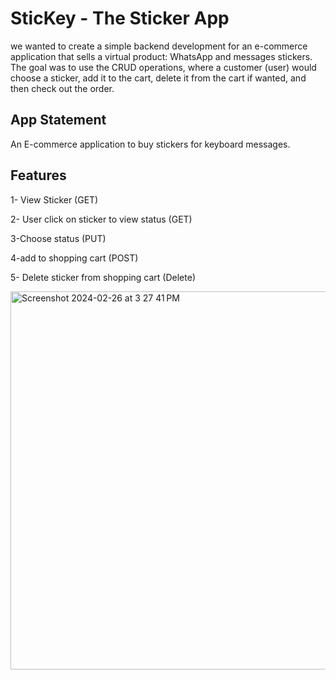 # SticKey - The Sticker App
we wanted to create a simple backend development for an e-commerce application that sells a virtual product: WhatsApp and messages stickers. 
The goal was to use the CRUD operations, where a customer (user) would choose a sticker, add it to the cart, delete it from the cart if wanted, and then check out the order.

## App Statement 
An E-commerce application to buy stickers for keyboard messages.

## Features
1- View Sticker (GET)


2- User click on sticker to view status (GET)



3-Choose status (PUT)



4-add to shopping cart (POST)



5- Delete sticker from shopping cart (Delete)



<img width="605" alt="Screenshot 2024-02-26 at 3 27 41 PM" src="https://github.com/diala178/SticKey/assets/145338144/565547b9-00e4-4b3c-ad65-3e1f0342e90a">
